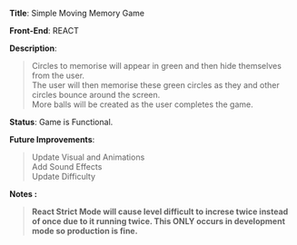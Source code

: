 <b>Title</b>: Simple Moving Memory Game

<b>Front-End</b>: REACT


<b>Description</b>: 
> Circles to memorise will appear in green and then hide themselves from the user. <br>
> The user will then memorise these green circles as they and other circles bounce around the screen. <br>
> More balls will be created as the user completes the game. <br>



<b>Status</b>:
Game is Functional.

<b>Future Improvements</b>:
> Update Visual and Animations <br>
> Add Sound Effects<br>
> Update Difficulty<br>

<b> Notes <b>:
> React Strict Mode will cause level difficult to increse twice instead of once due to it running twice. This ONLY occurs in development mode so production is fine.<br>